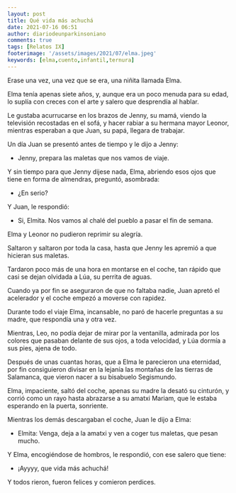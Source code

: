 ```yaml
---
layout: post
title: Qué vida más achuchá
date: 2021-07-16 06:51
author: diariodeunparkinsoniano
comments: true
tags: [Relatos IX]
footerimage: '/assets/images/2021/07/elma.jpeg'
keywords: [elma,cuento,infantil,ternura]
---
```


Erase una vez, una vez que se era, una niñita llamada Elma.

Elma tenía apenas siete años, y, aunque era un poco menuda para su edad, lo suplía con creces con el arte y salero que desprendía al hablar.

Le gustaba acurrucarse en los brazos de Jenny, su mamá, viendo la televisión recostadas en el sofá, y hacer rabiar a su hermana mayor Leonor, mientras esperaban a que Juan, su papá, llegara de trabajar.

Un día Juan se presentó antes de tiempo y le dijo a Jenny:

- Jenny, prepara las maletas que nos vamos de viaje.

Y sin tiempo para que Jenny dijese nada, Elma, abriendo esos ojos que tiene en forma de almendras, preguntó, asombrada:

- ¿En serio?

Y Juan, le respondió:

- Si, Elmita. Nos vamos al chalé del pueblo a pasar el fin de semana.

Elma y Leonor no pudieron reprimir su alegría.

Saltaron y saltaron por toda la casa, hasta que Jenny les apremió a que hicieran sus maletas.

Tardaron poco más de una hora en montarse en el coche, tan rápido que casi se dejan olvidada a Lúa, su perrita de aguas.

Cuando ya por fin se aseguraron de que no faltaba nadie, Juan apretó el acelerador y el coche empezó a moverse con rapidez.

Durante todo el viaje Elma, incansable, no paró de hacerle preguntas a su madre, que respondía una y otra vez.

Mientras, Leo, no podía dejar de mirar por la ventanilla, admirada por los colores que pasaban delante de sus ojos, a toda velocidad, y Lúa dormía a sus pies, ajena de todo.

Después de unas cuantas horas, que a Elma le parecieron una eternidad, por fin consiguieron divisar en la lejanía las montañas de las tierras de Salamanca, que vieron nacer a su bisabuelo Segismundo.

Elma, impaciente, saltó del coche, apenas su madre la desató su cinturón, y corrió como un rayo hasta abrazarse a su amatxi Mariam, que le estaba esperando en la puerta, sonriente.

Mientras los demás descargaban el coche, Juan le dijo a Elma:

- Elmita: Venga, deja a la amatxi y ven a coger tus maletas, que pesan mucho.

Y Elma, encogiéndose de hombros, le respondió, con ese salero que tiene:

- ¡Ayyyy, que vida más achuchá!

Y todos rieron, fueron felices y comieron perdices.
